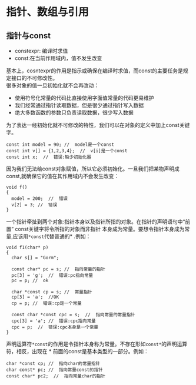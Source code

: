 # 指针、数组与引用
## 指针与const
* constexpr: 编译时求值  
* const:在当前作用域内，值不发生改变  

基本上，cosntexpr的作用是指示或确保在编译时求值，而const的主要任务是规定接口的不可修改性。  
很多对象的值一旦初始化就不会再改动：
- 使用符号化常量的代码比直接使用字面值常量的代码更易维护
- 我们经常通过指针读取数据，但是很少通过指针写入数据
- 绝大多数函数的参数只负责读取数据，很少写入数据  

为了表达一经初始化就不可修改的特性，我们可以在对象的定义中加上const关键字。
```
const int model = 90; //  model是一个const
const int v[] = {1,2,3,4};  //  v[i]是一个const
const int x;  //  错误:缺少初始化器
```
因为我们无法给const对象赋值，所以它必须初始化。一旦我们把某物声明成const,就确保它的值在其作用域内不会发生改变：
```
void f()
{
  model = 200;  //  错误
  v[2] = 3; //  错误
}
```
一个指针牵扯到两个对象:指针本身以及指针所指的对象。在指针的声明语句中“前置” const关键字将令所指的对象而非指针
本身成为常量。要想令指针本身成为常量,应该用`*const`代替普通的* .例如：
```
void f1(char* p)
{
  char s[] = "Gorm";
  
  const char* pc = s; //  指向常量的指针
  pc[3] = 'g';  //  错误:pc指向常量
  pc = p; //  ok
  
  char *const cp = s; //  常量指针
  cp[3] = 'a';  //OK
  cp = p; //  错误:cp是一个常量
  
  const char *const cpc = s;  //  指向常量的常量指针
  cpc[3] = 'a'; //  错误:cpc指向常量
  cpc = p;  //  错误:cpc本身是一个常量
}
```
声明运算符`*const`的作用是令指针本身称为常量。不存在形如`const*`的声明运算符，相反，出现在 * 前面的const是基本类型的一部分。例如：
```
char *const cp; //  指向char的常量指针
char const* pc; //  指向常量const的指针
const char* pc2;  //  指向常量char的指针
```
